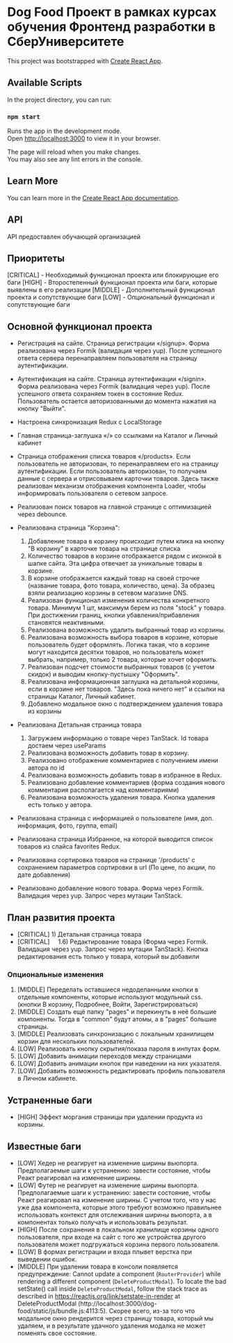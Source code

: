 # Dog Food Проект в рамках курсах обучения Фронтенд разработки в СберУниверситете

This project was bootstrapped with [Create React App](https://github.com/facebook/create-react-app).

## Available Scripts

In the project directory, you can run:

### `npm start`

Runs the app in the development mode.\
Open [http://localhost:3000](http://localhost:3000) to view it in your browser.

The page will reload when you make changes.\
You may also see any lint errors in the console.

## Learn More

You can learn more in the [Create React App documentation](https://facebook.github.io/create-react-app/docs/getting-started).

## API 

API предоставлен обучающей организацией

## Приоритеты 

[CRITICAL] - Необходимый функционал проекта или блокирующие его баги
[HIGH] - Второстепенный функционал проекта или баги, которые выявлены в его реализации
[MIDDLE] - Дополнительный функционал проекта и сопутствующие баги
[LOW] - Опциональный функционал и сопутствующие баги


## Основной функционал проекта

+ Регистрация на сайте. Страница регистрации «/signup». Форма реализована через Formik (валидация через yup). После успешного ответа сервера перенаправляем пользователя на страницу аутентификации.

+ Аутентификация на сайте. Страница аутентификации «/signin». Форма реализована через Formik (валидация через yup). После успешного ответа сохраняем токен в состояние Redux. Пользователь остается авторизованными до момента нажатия на кнопку "Выйти". 

+ Настроена синхронизация Redux с LocalStorage

+ Главная страница-заглушка «/» со ссылками на Каталог и Личный кабинет

+ Страница отображения списка товаров «/products». Если пользователь не авторизован, то перенаправляем его на страницу аутентификации. Если пользователь авторизован, то получаем данные с сервера и отрисовываем карточки товаров. Здесь также реализован механизм отображения компонента Loader, чтобы информировать пользователя о сетевом запросе.

+ Реализован поиск товаров на главной странице с оптимизацией через debounce.

+ Реализована страница "Корзина": 
  1) Добавление товара в корзину происходит путем клика на кнопку "В корзину" в карточке товара на странице списка
  2) Количество товаров в корзине отображается рядом с иконкой в шапке сайта. Эта цифра отвечает за уникальные товары в корзине.
  3) В корзине отображается каждый товар на своей строчке (название товара, фото товара, количество, цена). За образец взяли реализацию корзины в сетевом магазине DNS.
  4) Реализован функционал изменения количества конкретного товара. Минимум 1 шт, максимум берем из поля "stock" у товара. При достижении границ, кнопки убавления/прибавления становятся неактивными.
  5) Реализована возможность удалить выбранный товар из корзины.
  6) Реализована возможность выбора товаров в корзине, которые пользователь будет оформлять. Логика такая, что в корзине могут находится десятки товаров, но пользователь может выбрать, например, только 2 товара, которые хочет оформить. 
  7) Реализован подсчет стоимости выбранных товаров (с учетом скидок) и выводим кнопку-пустышку "Оформить".
  8) Реализована информационная заглушка на детальной корзины, если в корзине нет товаров. "Здесь пока ничего нет" и ссылки на страницы Каталог, Личный кабинет.
  9) Добавлено модальное окно с подтверждением удаления товара из корзины

+ Реализована Детальная страница товара
  1) Загружаем информацию о товаре через TanStack. Id товара достаем через useParams
  2) Реализована возможность добавить товар в корзину.
  3) Реализовано отображение комментариев с получением имени автора по id
  4) Реализована возможность добавить товар в избранное в Redux.
  5) Реализовано добавление комментариев (форма создания нового комментария располагается над комментариями)
  6) Реализована возможность удаления товара. Кнопка удаления есть только у автора.

+ Реализована страница с информацией о пользователе (имя, доп. информация, фото, группа, email)

+ Реализована страница Избранное, на которой выводится список товаров из слайса favorites Redux.

+ Реализована сортировка товаров на странице '/products' с сохранением параметров сортировки в url (По цене, по акции, по дате добавления)

+ Реализовано добавление нового товара. Форма через Formik. Валидация через yup. Запрос через мутации TanStack.


## План развития проекта

- [CRITICAL] 1) Детальная страница товара
- [CRITICAL]     1.6) Редактирование товара (Форма через Formik. Валидация через yup. Запрос через мутации TanStack). Кнопка редактирования есть только у товара, который вы добавили

### Опциональные изменения 
1. [MIDDLE] Переделать оставшиеся недоделанными кнопки в отдельные компоненты, которые используют модульный css. (кнопки В корзину, Подробнее, Войти, Зарегистрироваться)
2. [MIDDLE] Создать ещё папку "pages" и перекинуть в неё большие компоненты. Тогда в "common" будут атомы, а в "pages" большие страницы.
3. [MIDDLE] Реализовать синхронизацию с локальным хранилищем корзин для нескольких пользователей.
4. [LOW] Реализовать кнопку скрытия/показа пароля в инпутах форм.
5. [LOW] Добавить анимации переходов между страницами
6. [LOW] Добавить анимации кнопок при наведении на них указателя.
7. [LOW] Добавить возможность редактировать профиль пользователя в Личном кабинете. 

## Устраненные баги
+ [HIGH] Эффект моргания страницы при удалении продукта из корзины. 

## Известные баги

- [LOW] Хедер не реагирует на изменение ширины вьюпорта. Предполагаемые шаги к устранению: завести состояние, чтобы Реакт реагировал на изменение ширины. 
- [LOW] Футер не реагирует на изменение ширины вьюпорта. Предполагаемые шаги к устранению: завести состояние, чтобы Реакт реагировал на изменение ширины. С учетом того, что у нас уже два компонента, которые этого требуют возможно правильнее использовать контекст для отслеживания ширины вьюпорта, а в компонентах только получать и использовать результат.
- [HIGH] После сохранения в локальном хранилище корзины одного пользователя, при входе на сайт с того же устройства другого пользователя может подгружаться корзина первого пользователя.
- [LOW] В формах регистрации и входа плывет верстка при выведении ошибок.
- [MIDDLE] При удалении товара в консоли появляется предупреждение: Cannot update a component (`RouterProvider`) while rendering a different component (`DeleteProductModal`). To locate the bad setState() call inside `DeleteProductModal`, follow the stack trace as described in https://reactjs.org/link/setstate-in-render
    at DeleteProductModal (http://localhost:3000/dog-food/static/js/bundle.js:4113:5). Скорее всего, из-за того что модальное окно рендерится через страницу товара, который мы удаляем, и в результате удачного удаления модалка не может поменять свое состояние.
